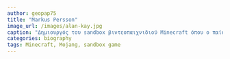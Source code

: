 ```yaml
---
author: geopap75
title: "Markus Persson"
image_url: /images/alan-kay.jpg
caption: "Δημιουργός του sandbox βιντεοπαιχνιδιού Minecraft όπου ο παίκτης έχει τη δυνατότητα να δημιουργεί και να αλλάζει το περιβάλλον του παιχνιδιού χτίζοντας κατασκευές από κύβους σε έναν τρισδιάστατο κόσμο αλγοριθμικά δημιουργημένο"
categories: biography
tags: Minecraft, Mojang, sandbox game
---
```

